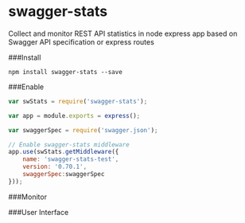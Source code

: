 # swagger-stats

Collect and monitor REST API statistics in node express app based on Swagger API specification or express routes
    
###Install 

```
npm install swagger-stats --save
```

###Enable

```javascript
var swStats = require('swagger-stats');

var app = module.exports = express();

var swaggerSpec = require('swagger.json');

// Enable swagger-stats middleware
app.use(swStats.getMiddleware({
    name: 'swagger-stats-test',
    version: '0.70.1',
    swaggerSpec:swaggerSpec
}));
```


###Monitor



###User Interface 
 
 

